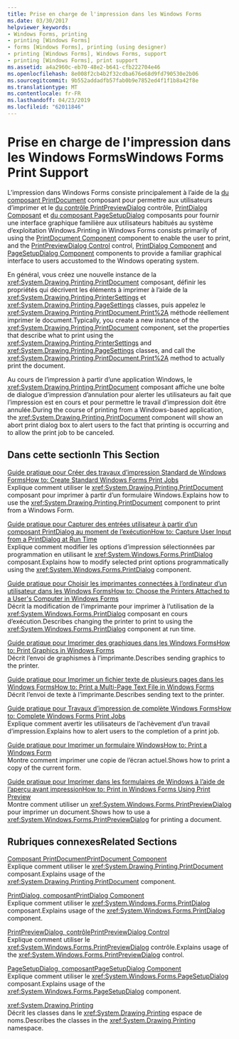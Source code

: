 ```yaml
---
title: Prise en charge de l'impression dans les Windows Forms
ms.date: 03/30/2017
helpviewer_keywords:
- Windows Forms, printing
- printing [Windows Forms]
- forms [Windows Forms], printing (using designer)
- printing [Windows Forms], Windows Forms, support
- printing [Windows Forms], print support
ms.assetid: a4a2960c-eb70-48e2-b641-cfb222704e46
ms.openlocfilehash: 8e008f2cb4b2f32cdba676e68d9fd790530e2b06
ms.sourcegitcommit: 9b552addadfb57fab0b9e7852ed4f1f1b8a42f8e
ms.translationtype: MT
ms.contentlocale: fr-FR
ms.lasthandoff: 04/23/2019
ms.locfileid: "62011846"
---
```

# <a name="windows-forms-print-support"></a><span data-ttu-id="ee764-102">Prise en charge de l'impression dans les Windows Forms</span><span class="sxs-lookup"><span data-stu-id="ee764-102">Windows Forms Print Support</span></span>
<span data-ttu-id="ee764-103">L’impression dans Windows Forms consiste principalement à l’aide de la [du composant PrintDocument](../controls/printdocument-component-windows-forms.md) composant pour permettre aux utilisateurs d’imprimer et le [du contrôle PrintPreviewDialog](../controls/printpreviewdialog-control-windows-forms.md) contrôle, [PrintDialog Composant](../controls/printdialog-component-windows-forms.md) et [du composant PageSetupDialog](../controls/pagesetupdialog-component-windows-forms.md) composants pour fournir une interface graphique familière aux utilisateurs habitués au système d’exploitation Windows.</span><span class="sxs-lookup"><span data-stu-id="ee764-103">Printing in Windows Forms consists primarily of using the [PrintDocument Component](../controls/printdocument-component-windows-forms.md) component to enable the user to print, and the [PrintPreviewDialog Control](../controls/printpreviewdialog-control-windows-forms.md) control, [PrintDialog Component](../controls/printdialog-component-windows-forms.md) and [PageSetupDialog Component](../controls/pagesetupdialog-component-windows-forms.md) components to provide a familiar graphical interface to users accustomed to the Windows operating system.</span></span>  
  
 <span data-ttu-id="ee764-104">En général, vous créez une nouvelle instance de la <xref:System.Drawing.Printing.PrintDocument> composant, définir les propriétés qui décrivent les éléments à imprimer à l’aide de la <xref:System.Drawing.Printing.PrinterSettings> et <xref:System.Drawing.Printing.PageSettings> classes, puis appelez le <xref:System.Drawing.Printing.PrintDocument.Print%2A> méthode réellement imprimer le document.</span><span class="sxs-lookup"><span data-stu-id="ee764-104">Typically, you create a new instance of the <xref:System.Drawing.Printing.PrintDocument> component, set the properties that describe what to print using the <xref:System.Drawing.Printing.PrinterSettings> and <xref:System.Drawing.Printing.PageSettings> classes, and call the <xref:System.Drawing.Printing.PrintDocument.Print%2A> method to actually print the document.</span></span>  
  
 <span data-ttu-id="ee764-105">Au cours de l’impression à partir d’une application Windows, le <xref:System.Drawing.Printing.PrintDocument> composant affiche une boîte de dialogue d’impression d’annulation pour alerter les utilisateurs au fait que l’impression est en cours et pour permettre le travail d’impression doit être annulée.</span><span class="sxs-lookup"><span data-stu-id="ee764-105">During the course of printing from a Windows-based application, the <xref:System.Drawing.Printing.PrintDocument> component will show an abort print dialog box to alert users to the fact that printing is occurring and to allow the print job to be canceled.</span></span>  
  
## <a name="in-this-section"></a><span data-ttu-id="ee764-106">Dans cette section</span><span class="sxs-lookup"><span data-stu-id="ee764-106">In This Section</span></span>  
 [<span data-ttu-id="ee764-107">Guide pratique pour Créer des travaux d’impression Standard de Windows Forms</span><span class="sxs-lookup"><span data-stu-id="ee764-107">How to: Create Standard Windows Forms Print Jobs</span></span>](how-to-create-standard-windows-forms-print-jobs.md)  
 <span data-ttu-id="ee764-108">Explique comment utiliser le <xref:System.Drawing.Printing.PrintDocument> composant pour imprimer à partir d’un formulaire Windows.</span><span class="sxs-lookup"><span data-stu-id="ee764-108">Explains how to use the <xref:System.Drawing.Printing.PrintDocument> component to print from a Windows Form.</span></span>  
  
 [<span data-ttu-id="ee764-109">Guide pratique pour Capturer des entrées utilisateur à partir d’un composant PrintDialog au moment de l’exécution</span><span class="sxs-lookup"><span data-stu-id="ee764-109">How to: Capture User Input from a PrintDialog at Run Time</span></span>](how-to-capture-user-input-from-a-printdialog-at-run-time.md)  
 <span data-ttu-id="ee764-110">Explique comment modifier les options d’impression sélectionnées par programmation en utilisant le <xref:System.Windows.Forms.PrintDialog> composant.</span><span class="sxs-lookup"><span data-stu-id="ee764-110">Explains how to modify selected print options programmatically using the <xref:System.Windows.Forms.PrintDialog> component.</span></span>  
  
 [<span data-ttu-id="ee764-111">Guide pratique pour Choisir les imprimantes connectées à l’ordinateur d’un utilisateur dans les Windows Forms</span><span class="sxs-lookup"><span data-stu-id="ee764-111">How to: Choose the Printers Attached to a User's Computer in Windows Forms</span></span>](how-to-choose-the-printers-attached-to-user-computer-in-windows-forms.md)  
 <span data-ttu-id="ee764-112">Décrit la modification de l’imprimante pour imprimer à l’utilisation de la <xref:System.Windows.Forms.PrintDialog> composant en cours d’exécution.</span><span class="sxs-lookup"><span data-stu-id="ee764-112">Describes changing the printer to print to using the <xref:System.Windows.Forms.PrintDialog> component at run time.</span></span>  
  
 [<span data-ttu-id="ee764-113">Guide pratique pour Imprimer des graphiques dans les Windows Forms</span><span class="sxs-lookup"><span data-stu-id="ee764-113">How to: Print Graphics in Windows Forms</span></span>](how-to-print-graphics-in-windows-forms.md)  
 <span data-ttu-id="ee764-114">Décrit l’envoi de graphismes à l’imprimante.</span><span class="sxs-lookup"><span data-stu-id="ee764-114">Describes sending graphics to the printer.</span></span>  
  
 [<span data-ttu-id="ee764-115">Guide pratique pour Imprimer un fichier texte de plusieurs pages dans les Windows Forms</span><span class="sxs-lookup"><span data-stu-id="ee764-115">How to: Print a Multi-Page Text File in Windows Forms</span></span>](how-to-print-a-multi-page-text-file-in-windows-forms.md)  
 <span data-ttu-id="ee764-116">Décrit l’envoi de texte à l’imprimante.</span><span class="sxs-lookup"><span data-stu-id="ee764-116">Describes sending text to the printer.</span></span>  
  
 [<span data-ttu-id="ee764-117">Guide pratique pour Travaux d’impression de complète Windows Forms</span><span class="sxs-lookup"><span data-stu-id="ee764-117">How to: Complete Windows Forms Print Jobs</span></span>](how-to-complete-windows-forms-print-jobs.md)  
 <span data-ttu-id="ee764-118">Explique comment avertir les utilisateurs de l’achèvement d’un travail d’impression.</span><span class="sxs-lookup"><span data-stu-id="ee764-118">Explains how to alert users to the completion of a print job.</span></span>  
  
 [<span data-ttu-id="ee764-119">Guide pratique pour Imprimer un formulaire Windows</span><span class="sxs-lookup"><span data-stu-id="ee764-119">How to: Print a Windows Form</span></span>](how-to-print-a-windows-form.md)  
 <span data-ttu-id="ee764-120">Montre comment imprimer une copie de l’écran actuel.</span><span class="sxs-lookup"><span data-stu-id="ee764-120">Shows how to print a copy of the current form.</span></span>  
  
 [<span data-ttu-id="ee764-121">Guide pratique pour Imprimer dans les formulaires de Windows à l’aide de l’aperçu avant impression</span><span class="sxs-lookup"><span data-stu-id="ee764-121">How to: Print in Windows Forms Using Print Preview</span></span>](how-to-print-in-windows-forms-using-print-preview.md)  
 <span data-ttu-id="ee764-122">Montre comment utiliser un <xref:System.Windows.Forms.PrintPreviewDialog> pour imprimer un document.</span><span class="sxs-lookup"><span data-stu-id="ee764-122">Shows how to use a <xref:System.Windows.Forms.PrintPreviewDialog> for printing a document.</span></span>  
  
## <a name="related-sections"></a><span data-ttu-id="ee764-123">Rubriques connexes</span><span class="sxs-lookup"><span data-stu-id="ee764-123">Related Sections</span></span>  
 [<span data-ttu-id="ee764-124">Composant PrintDocument</span><span class="sxs-lookup"><span data-stu-id="ee764-124">PrintDocument Component</span></span>](../controls/printdocument-component-windows-forms.md)  
 <span data-ttu-id="ee764-125">Explique comment utiliser le <xref:System.Drawing.Printing.PrintDocument> composant.</span><span class="sxs-lookup"><span data-stu-id="ee764-125">Explains usage of the <xref:System.Drawing.Printing.PrintDocument> component.</span></span>  
  
 [<span data-ttu-id="ee764-126">PrintDialog, composant</span><span class="sxs-lookup"><span data-stu-id="ee764-126">PrintDialog Component</span></span>](../controls/printdialog-component-windows-forms.md)  
 <span data-ttu-id="ee764-127">Explique comment utiliser le <xref:System.Windows.Forms.PrintDialog> composant.</span><span class="sxs-lookup"><span data-stu-id="ee764-127">Explains usage of the <xref:System.Windows.Forms.PrintDialog> component.</span></span>  
  
 [<span data-ttu-id="ee764-128">PrintPreviewDialog, contrôle</span><span class="sxs-lookup"><span data-stu-id="ee764-128">PrintPreviewDialog Control</span></span>](../controls/printpreviewdialog-control-windows-forms.md)  
 <span data-ttu-id="ee764-129">Explique comment utiliser le <xref:System.Windows.Forms.PrintPreviewDialog> contrôle.</span><span class="sxs-lookup"><span data-stu-id="ee764-129">Explains usage of the <xref:System.Windows.Forms.PrintPreviewDialog> control.</span></span>  
  
 [<span data-ttu-id="ee764-130">PageSetupDialog, composant</span><span class="sxs-lookup"><span data-stu-id="ee764-130">PageSetupDialog Component</span></span>](../controls/pagesetupdialog-component-windows-forms.md)  
 <span data-ttu-id="ee764-131">Explique comment utiliser le <xref:System.Windows.Forms.PageSetupDialog> composant.</span><span class="sxs-lookup"><span data-stu-id="ee764-131">Explains usage of the <xref:System.Windows.Forms.PageSetupDialog> component.</span></span>  
  
 <xref:System.Drawing.Printing>  
 <span data-ttu-id="ee764-132">Décrit les classes dans le <xref:System.Drawing.Printing> espace de noms.</span><span class="sxs-lookup"><span data-stu-id="ee764-132">Describes the classes in the <xref:System.Drawing.Printing> namespace.</span></span>
